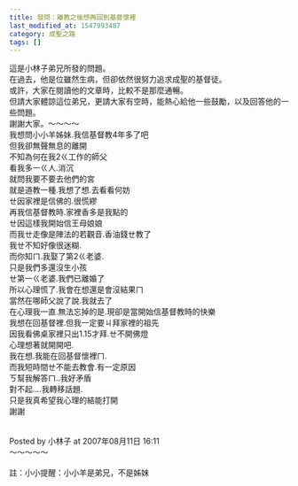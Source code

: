 ```yaml
---
title: 發問：離教之後想再回到基督懷裡
last_modified_at: 1547993487
category: 成聖之路
tags: []
---
```


這是小林子弟兄所發的問題。<br>在過去，他是位雖然生病，但卻依然很努力追求成聖的基督徒。<br>或許，大家在閱讀他的文章時，比較不是那麼通暢。<br>但請大家體諒這位弟兄，更請大家有空時，能熱心給他一些鼓勵，以及回答他的一些問題。<br>謝謝大家。<!--more-->～～～～<br>我想問小小羊姊妹.我信基督教4年多了吧<br>但我卻無聲無息的離開<br>不知為何在我2ㄍ工作的師父<br>看我多一ㄍ人.消沉<br>就問我要不要去他們的宮<br>就是道教一種.我想了想.去看看何妨<br>ㄝ因家裡是信佛的.很慌繆<br>再我信基督教時.家裡香多是我點的<br>ㄝ因這樣我開始信王母娘娘<br>而我ㄝ走像是陣法的若觀音.香油錢ㄝ教了<br>我ㄝ不知好像很迷糊.<br>而你知ㄇ.我娶了第2ㄍ老婆.<br>只是我們多還沒生小孩<br>ㄝ第一ㄍ老婆.我們已離婚了<br>所以心理慌了.我會在想還是會沒結果ㄇ<br>當然在哪師父說了說.我就去了<br>在心理我一直.無法忘掉的是.現卻是當開始信基督教時的快樂<br>我想在回基督裡.但我一定要ㄐ拜家裡的祖先<br>因我看佛桌家裡只出1.15才拜.ㄝ不開佛燈<br>心理想著就開開吧.<br>我在想.我能在回基督懷裡ㄇ.<br>而我短時間ㄝ不能去教會.有一定原因<br>ㄎ幫我解答ㄇ..我好矛盾<br>對不起....我轉移話題.<br>只是我真希望我心理的結能打開<br>謝謝<br><br><br>Posted by 小林子 at 2007年08月11日 16:11 <br>～～～～～<br><br>註：小小提醒：小小羊是弟兄，不是姊妹<br><br><br>
